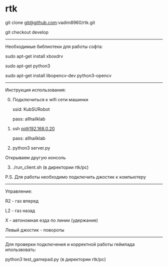 # rtk

git clone git@github.com:vadim8960/rtk.git

git checkout develop

-------------------------------------------------

Необходимые библиотеки для работы софта:

sudo apt-get install xboxdrv

sudo apt-get python3

sudo apt-get install libopencv-dev python3-opencv

-------------------------------------------------

Инструкция использования:

0. Подключиться к wifi сети машинки 

   ssid: KubSURobot
   
   pass: allhailklab

1. ssh pi@192.168.0.20

   pass: allhailklab
  
2. python3 server.py

Открываем другую консоль

3. ./run_client.sh (в директории rtk/pc)

P.S. Для работы необходимо подключить джостик к компьютеру

-------------------------------------------------

Управление:

R2 - газ вперед

L2 - газ назад

X - автономная езда по линии (удержание)

Левый джостик - повороты

-------------------------------------------------

Для проверки подключения и корректной работы геймпада ипользвовать:

python3 test_gamepad.py (в директории rtk/pc)

